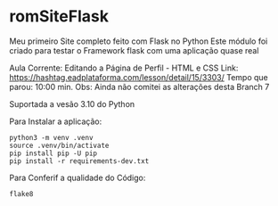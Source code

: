 # romSiteFlask
Meu primeiro Site completo feito com Flask no Python
Este módulo foi criado para testar o Framework flask com uma aplicação quase real

Aula Corrente: Editando a Página de Perfil - HTML e CSS
Link: https://hashtag.eadplataforma.com/lesson/detail/15/3303/
Tempo que parou: 10:00 min.
Obs: Ainda não comitei as alterações desta Branch 7


Suportada a vesão 3.10 do Python

Para Instalar a aplicação:

```console
python3 -m venv .venv
source .venv/bin/activate
pip install pip -U pip
pip install -r requirements-dev.txt
```
Para Conferif a qualidade do Código:

```console
flake8
```

